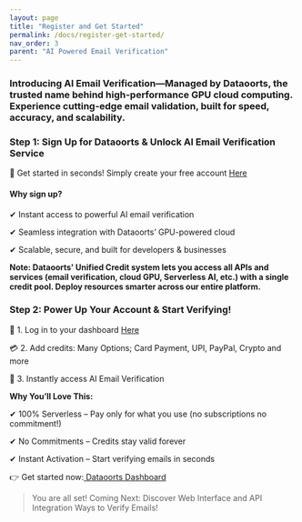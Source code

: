 ```yaml
---
layout: page
title: "Register and Get Started" 
permalink: /docs/register-get-started/
nav_order: 3
parent: "AI Powered Email Verification"
---
```


### **Introducing AI Email Verification—Managed by Dataoorts, the trusted name behind high-performance GPU cloud computing. Experience cutting-edge email validation, built for speed, accuracy, and scalability.**

### Step 1: Sign Up for Dataoorts & Unlock AI Email Verification Service
🚀 Get started in seconds! Simply create your free account [Here](https://cloud.dataoorts.com/register)

#### **Why sign up?**

✔ Instant access to powerful AI email verification

✔ Seamless integration with Dataoorts’ GPU-powered cloud

✔ Scalable, secure, and built for developers & businesses

**Note: Dataoorts' Unified Credit system lets you access all APIs and services (email verification, cloud GPU, Serverless AI, etc.) with a single credit pool. Deploy resources smarter across our entire platform.**

### Step 2: Power Up Your Account & Start Verifying!
🔑 1. Log in to your dashboard [Here](###)

💳 2. Add credits: Many Options; Card Payment, UPI, PayPal, Crypto and more

🚀 3. Instantly access AI Email Verification

**Why You’ll Love This:**

✔ 100% Serverless – Pay only for what you use (no subscriptions no commitment!)

✔ No Commitments – Credits stay valid forever

✔ Instant Activation – Start verifying emails in seconds

👉 Get started now:[ Dataoorts Dashboard](https://cloud.dataoorts.com/dashboard)

> You are all set!
Coming Next: Discover Web Interface and API Integration Ways to Verify Emails!